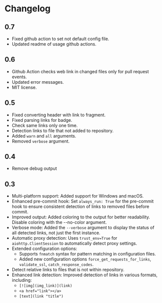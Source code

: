 # Changelog

## 0.7

- Fixed github action to set not default config file.
- Updated readme of usage github actions.

## 0.6

- Github Action checks web link in changed files only for pull request events.
- Updated error messages.
- MIT license.

## 0.5

- Fixed converting header with link to fragment.
- Fixed parsing links for badge.
- Check same links only one time.
- Detection links to file that not added to repository.
- Added `warn` and `all` arguments.
- Removed `verbose` argument.

## 0.4

- Remove debug output

## 0.3

- Multi-platform support: Added support for Windows and macOS.
- Enhanced pre-commit hook: Set `always_run: True` for the pre-commit hook to ensure consistent detection of links to removed files before commit.
- Improved output: Added coloring to the output for better readability. Disable coloring with the --no-color argument.
- Verbose mode: Added the `--verbose` argument to display the status of all detected links, not just the first instance.
- Automatic proxy detection: Uses `trust_env=True` for `aiohttp.ClientSession` to automatically detect proxy settings.
- Extended configuration options:
  - Supports `fnmatch` syntax for pattern matching in configuration files.
  - Added new configuration options `force_get_requests_for_links`, `validate_ssl`, `catch_response_codes`.
- Detect relative links to files that is not within repository.
- Enhanced link detection: Improved detection of links in various formats, including:
  - `[![img](img_link)](link)`
  - `<a href="link"></a>`
  - `[text](link "title")`
